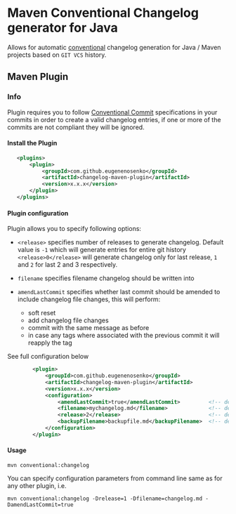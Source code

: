 # Maven Conventional Changelog generator for Java

Allows for automatic [conventional](https://www.conventionalcommits.org/en/v1.0.0/) changelog generation for 
Java / Maven projects based on `GIT VCS` history. 

## Maven Plugin

### Info

Plugin requires you to follow [Conventional Commit](https://www.conventionalcommits.org/en/v1.0.0/) specifications in 
your commits in order to create a valid changelog entries, if one or more of the commits are not compliant they will be ignored.


#### Install the Plugin
 ```xml
    <plugins>
        <plugin>
            <groupId>com.github.eugenenosenko</groupId>
            <artifactId>changelog-maven-plugin</artifactId>
            <version>x.x.x</version>
        </plugin>
    </plugins>
```

#### Plugin configuration

Plugin allows you to specify following options:
- `<release>` specifies number of releases to generate changelog. Default value is `-1` which will generate entries for entire git history 
`<release>0</release>` will generate changelog only for last release, `1` and `2` for last 2 and 3 respectively.

- `filename` specifies filename changelog should be written into
- `amendLastCommit` specifies whether last commit should be amended to include changelog file changes, this will perform: 
    * soft reset
    * add changelog file changes 
    * commit with the same message as before
    * in case any tags where associated with the previous commit it will reapply the tag

See full configuration below

```xml
        <plugin>
            <groupId>com.github.eugenenosenko</groupId>
            <artifactId>changelog-maven-plugin</artifactId>
            <version>x.x.x</version>
            <configuration>
                <amendLastCommit>true</amendLastCommit>         <!-- default is "false"-->
                <filename>mychangelog.md</filename>             <!-- default is "CHANGELOG.md"-->
                <release>2</release>                            <!-- default is "-1"-->
                <backupFilename>backupfile.md</backupFilename>  <!-- default is "CHANGELOG.md.backup"-->
            </configuration>
        </plugin>
```

#### Usage

```shell script
mvn conventional:changelog 
```

You can specify configuration parameters from command line same as for any other plugin, i.e. 

```shell script
mvn conventional:changelog -Drelease=1 -Dfilename=changelog.md -DamendLastCommit=true
```